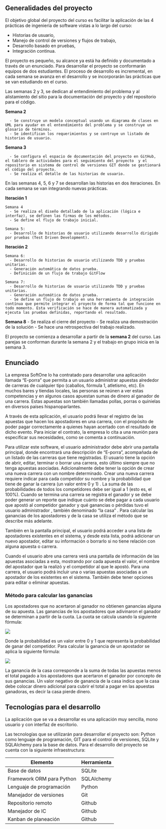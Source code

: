 ## Generalidades del proyecto

El objetivo global del proyecto del curso es facilitar la aplicación de las 4 prácticas de ingeniería de software vistas a lo largo del curso: 
* Historias de usuario, 
* Manejo de control de versiones y flujos de trabajo, 
* Desarrollo basado en pruebas,
* Integración continua. 

El proyecto es pequeño, su alcance ya está ha definido y documentado a través de un enunciado. Para desarrollar el proyecto se conformarán equipos de dos estudiantes. El proceso de desarrollo es incremental, en cada semana se avanza en el desarrollo y se incorporarán las prácticas que se van estudiando en el curso.

Las semanas 2 y 3, se dedican al entendimiento del problema y al alistamiento del sitio para la documentación del proyecto y del repositorio para el código.

**Semana 2**

      - Se construye un modelo conceptual usando un diagrama de clases en UML para ayudar en el entendimiento del problema y se construye un glosario de términos.
      - Se identifican los requerimientos y se contruye un listado de historias de usuario.
  
**Semana 3**

      - Se configura el espacio de documentación del proyecto en GitHub, el tablero de actividades para el seguimiento del proyecto  y el repositorio en sistema de control de versiones GIT donde se gestionará el código del proyecto.
      - Se realiza el detalle de las historias de usuario.
  
En las semanas 4, 5, 6 y 7 se desarrollan las historias en dos iteraciones. En cada semana se van integrando nuevas prácticas.

**Iteración 1** 
  
    Semana 4
      - Se realiza el diseño detallado de la aplicación (lógica e interfaz), se definen las firmas de los métodos. 
      - Se define el flujo de trabajo inicial.
  
    Semana 5:
      - Desarrollo de historias de usuario utilizando desarrollo dirigido por pruebas (Test Driven Development).

**Iteración 2**

    Semana 6:
      - Desarrollo de historias de usuario utilizando TDD y pruebas unitarias.
      - Generación automática de datos prueba.
      - Definición de un flujo de trabajo GitFlow
  
    Semana 7:  
      - Desarrollo de historias de usuario utilizando TDD y pruebas unitarias.
      - Generación automática de datos prueba.
      - Se define un flujo de trabajo en una herramienta de integración contínua que permite integrar el proyecto de forma tal que funcione en todo momento. Esta verificación se hace de manera automatizada y ejecuta las pruebas definidas, reportando el resultado.


**Semana 8**
      - Se realiza el cierre del proyecto
      - Se realiza una demostración de la solución
      - Se hace una retrospectiva del trabajo realizado. 


El proyecto se comienza a desarrollar a partir de la **semana 2** del curso. Las parejas se conforman durante la semana 2 y el trabajo en grupo inicia en la semana 3.


## Enunciado

La empresa SoftOne lo ha contratado para desarrollar una aplicación llamada “E-porra” que permita a un usuario  administrar apuestas alrededor de carreras de cualquier tipo (caballos, fórmula 1, atletismo, etc). En muchos bares y tiendas locales, las personas se reúnen a ver estas competencias  y en algunos casos apuestan sumas de dinero al ganador de una carrera. Estas apuestas son también llamadas pollas, porras o quinielas en diversos países hispanoparlantes.

A través de esta aplicación, el usuario podrá llevar el registro de las apuestas que hacen los apostadores en una carrera, con el propósito de poder pagar correctamente a quienes hayan acertado con el resultado de dicho evento. Para iniciar el contrato, la empresa lo cita a una reunión para especificar sus necesidades, como se comenta a continuación.

Para utilizar este software, el usuario  administrador debe abrir una pantalla principal, donde encontrará una descripción de “E-porra”, acompañada de un listado de las carreras que tiene registradas. El usuario tiene la opción de abrir, editar, terminar o borrar una carrera, esto último siempre que no tenga apuestas asociadas. Adicionalmente debe tener la opción de crear una nueva carrera con un nombre determinado. Crear una nueva carrera requiere indicar para cada competidor su nombre y la probabilidad que tiene de ganar la carrera (un valor entre 0 y 1) . La suma de las probabilidades de todos los competidores debe ser igual a 1 (esto es, el 100%). Cuando  se termina una carrera se registra el ganador y se debe poder generar un reporte que indique cuánto se debe pagar a cada usuario que apostó al competidor ganador y qué ganancias o pérdidas tuvo el usuario administrador , también denominado “la casa” . Para calcular las ganancias de los apostadores y de la casa se utiliza el método que se describe más adelante.

También en la pantalla principal, el usuario podrá acceder a una lista de apostadores existentes en el sistema, y desde esta lista, podrá adicionar un nuevo apostador, editar su información o borrarlo si no tiene relación con alguna apuesta o carrera.

Cuando el usuario abre una carrera verá una pantalla de información de las apuestas asociadas a esta, mostrando por cada apuesta el valor, el nombre del apostador que la realizó y el competidor al que le apostó.   Para una carrera, el usuario podrá incluir una o varias apuestas asociadas a un apostador de los existentes en el sistema. También debe tener opciones para editar o eliminar apuestas.

### Método para calcular las ganancias

Los apostadores que no acertaron al ganador no obtienen ganancias alguna de su apuesta. Las ganancias de los apostadores que adivinaron el ganador se determinan a partir de la cuota. La cuota se calcula usando la siguiente fórmula:

![](./../../assets/images/formula_cuota.PNG)

Donde la probabilidad es un valor entre 0 y 1 que representa la probabilidad de ganar del competidor. 
Para calcular la ganancia de un apostador se aplica la siguiente fórmula:

![](./../../assets/images/formula_ganancia.PNG)

La ganancia de la casa corresponde a la suma de todas las apuestas menos el total pagado a los apostadores que acertaron el ganador por concepto de sus ganancias. Un valor negativo de ganancia de la casa indica que la casa debe colocar dinero adicional para cubrir el total a pagar en las apuestas ganadoras, es decir la casa pierde dinero. 

## Tecnologías para el desarrollo 

La aplicación que se va a desarrollar es una aplicación muy sencilla, mono usuario y con interfaz de escritorio. 

Las tecnologías que se utilizarán para desarrollar el proyecto son: Python como lenguaje de programación, GIT para el control de versiones, SQLite y SQLAlchemy para la base de datos. Para el desarrollo del proyecto se cuenta con la siguiente infraestructura:


| Elemento                  | Herramienta |
| ------------------------- | ----------- |
| Base de datos             | SQLite     |
| Framework ORM para Python | SQLAlchemy  |
| Lenguaje de programación  | Python      |
| Manejador de versiones    | Git         |
| Repositorio remoto        | Github      |
| Manejador de IC           | Github      |
| Kanban de planeación      | Github      |


